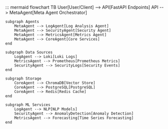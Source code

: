 ::: mermaid
flowchart TB
    User[User/Client] --> API[FastAPI Endpoints]
    API --> MetaAgent[Meta Agent Orchestrator]
    
    subgraph Agents
        MetaAgent --> LogAgent[Log Analysis Agent]
        MetaAgent --> SecurityAgent[Security Agent]
        MetaAgent --> MetricsAgent[Metrics Agent]
        MetaAgent --> CoreAgent[Core Services]
    end
    
    subgraph Data Sources
        LogAgent --> Loki[Loki Logs]
        MetricsAgent --> Prometheus[Prometheus Metrics]
        SecurityAgent --> SecurityLogs[Security Events]
    end
    
    subgraph Storage
        CoreAgent --> ChromaDB[Vector Store]
        CoreAgent --> PostgreSQL[PostgreSQL]
        CoreAgent --> Redis[Redis Cache]
    end
    
    subgraph ML Services
        LogAgent --> NLP[NLP Models]
        SecurityAgent --> AnomalyDetection[Anomaly Detection]
        MetricsAgent --> Forecasting[Time Series Forecasting]
    end
